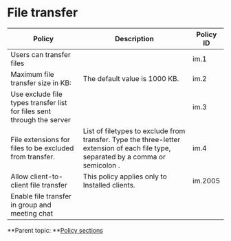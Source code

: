 # File transfer 

|Policy|Description|Policy ID|
|------|-----------|---------|
|Users can transfer files| |im.1|
|Maximum file transfer size in KB:|The default value is 1000 KB.|im.2|
|Use exclude file types transfer list for files sent through the server| |im.3|
|File extensions for files to be excluded from transfer.|List of filetypes to exclude from transfer. Type the three-letter extension of each file type, separated by a comma or semicolon .|im.4|
|Allow client-to-client file transfer|This policy applies only to Installed clients.| im.2005|
|Enable file transfer in group and meeting chat| | |

**Parent topic:   **[Policy sections](adminui_policy_sections.md)

